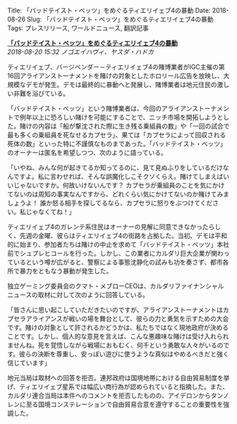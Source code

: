 Title: 「バッドテイスト・ベッツ」をめぐるティエリイェブ4の暴動
Date: 2018-08-26
Slug: 「バッドテイスト・ベッツ」をめぐるティエリイェブ4の暴動
Tags: プレスリリース, ワールドニュース, 翻訳記事

<p class="lead"><strong><a href="https://community.eveonline.com/news/news-channels/world-news/riots-erupt-on-tierijev-iv-over-bad-taste-bets/">「バッドテイスト・ベッツ」をめぐるティエリイェブ4の暴動</a></strong><br/>
<em>2018-08-20 15:32 ノゴエイハヴィ、ヤスダ・ハドカ</em></p>
<p>ティエリイェブ、バージベンダー－ティエリイェブ4の賭博業者がIGC主催の第16回アライアンストーナメントを賭けの対象としたホロリール広告を放映し、大規模なデモが発生。デモは最終的に暴動へと発展し、賭博業者は地元住民の激しい非難を浴びている。</p>
<p>「バッドテイスト・ベッツ」という賭博業者は、今回のアライアンストーナメントで例年以上に恐ろしい賭けを可能にすることで、ニッチ市場を開拓しようとした。賭けの内容は「船が撃沈された際に生き残る乗組員の数」や「一回の試合で最も多くの乗組員を死なせるカプセラ」、果ては「カプセラによって回収される死体の数」といった特に不謹慎なものまであった。「バッドテイスト・ベッツ」のオーナーは匿名を希望しつつ、次のように語っている。</p>
<p>「いやね、みんな何が起きてるか知ってるのに、見て見ぬふりをしているだけなんですよ。私に言わせれば、そんな誤魔化しこそクソくらえ。賭けてしまえばいいじゃないですか。何故いけないんです？ カプセラが乗組員のことを気にかけてないのは周知の事実なんですから、どれくらい気にかけてないのか賭けてみましょうよ！ 誰か怒る相手を探してるなら、カプセラに怒りをぶつけてください。私じゃなくてね！」</p>
<p>ティエリイェブ4のガレンテ系住民はオーナーの見解に同意できなかったらしく、先週の金曜、彼らはティエリイェブ4の街路を占拠した。当初、デモは平和的に始まり、参加者たちは賭けの中止を求めて「バッドテイスト・ベッツ」本社前でシュプレヒコールを行った。しかし、この業者にカルダリ巨大企業が関わっているという噂が広がると、警察による事態沈静化の試みも功を奏さず、都市各所で暴力をともなう暴動が発生した。</p>
<p>独立ゲーミング委員会のクマト・メブローCEOは、カルダリファイナンシャルニュースの取材に対して次のように回答している。</p>
<p>「皆さんに思い起こしていただきたいのですが、アライアンストーナメントはカプセラアライアンスが戦いの場を舞台として、彼らの力と勇気を示すための大会です。賭けの対象として許されるかどうかは、私たちではなく現地政府が決めることです。しかし、個人的な意見を言えば、こんな悪趣味な賭けは受け入れられませんね。死を覚悟しながら戦場におもむく、何千という勇敢な人々がいるのです。彼らの決断を尊重し、安っぽい遊びに使うような真似はやめるべきだと強く信じています」</p>
<p>地元当局は取材への回答を拒否。連邦政府は国境地帯における自由貿易制度を挙げ、ティエリイェブ星系では幅広い商行為が認められていると指摘した。また、カルダリ連合当局は本件へのコメントを拒否したものの、アイデロンからタンノレンに至る国境コンステレーションで自由貿易合意を遵守することの重要性を強調した。</p>

